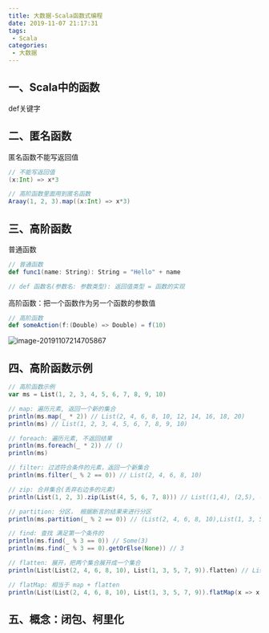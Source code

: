 ```yaml
---
title: 大数据-Scala函数式编程
date: 2019-11-07 21:17:31
tags:
 - Scala
categories:
 - 大数据
---
```


## 一、Scala中的函数

def关键字

## 二、匿名函数

匿名函数不能写返回值

```scala
// 不能写返回值
(x:Int) => x*3

// 高阶函数里面用到匿名函数
Araay(1, 2, 3).map((x:Int) => x*3)
```

## 三、高阶函数

普通函数

```scala
// 普通函数
def func1(name: String): String = "Hello" + name

// def 函数名(参数名: 参数类型): 返回值类型 = 函数的实现
```

高阶函数：把一个函数作为另一个函数的参数值

```scala
// 高阶函数
def someAction(f:(Double) => Double) = f(10)
```

![image-20191107214705867](http://pic.qn.prodapi.cn/typora/hexo/thomas/no6kh.png)

<!--more-->

## 四、高阶函数示例

```scala
// 高阶函数示例
var ms = List(1, 2, 3, 4, 5, 6, 7, 8, 9, 10)

// map: 遍历元素, 返回一个新的集合
println(ms.map(_ * 2)) // List(2, 4, 6, 8, 10, 12, 14, 16, 18, 20)
println(ms) // List(1, 2, 3, 4, 5, 6, 7, 8, 9, 10)

// foreach: 遍历元素, 不返回结果
println(ms.foreach(_ * 2)) // ()
println(ms)

// filter: 过滤符合条件的元素，返回一个新集合
println(ms.filter(_ % 2 == 0)) // List(2, 4, 6, 8, 10)

// zip: 合并集合(丢弃右边多的元素)
println(List(1, 2, 3).zip(List(4, 5, 6, 7, 8))) // List((1,4), (2,5), (3,6)) // 丢弃右边多的元素

// partition: 分区， 根据断言的结果来进行分区
println(ms.partition(_ % 2 == 0)) // (List(2, 4, 6, 8, 10),List(1, 3, 5, 7, 9))

// find: 查找 满足第一个条件的
println(ms.find(_ % 3 == 0)) // Some(3)
println(ms.find(_ % 3 == 0).getOrElse(None)) // 3

// flatten: 展开，把两个集合展开成一个集合
println(List(List(2, 4, 6, 8, 10), List(1, 3, 5, 7, 9)).flatten) // List(2, 4, 6, 8, 10, 1, 3, 5, 7, 9)

// flatMap: 相当于 map + flatten
println(List(List(2, 4, 6, 8, 10), List(1, 3, 5, 7, 9)).flatMap(x => x.map(_ * 10))) // List(20, 40, 60, 80, 100, 10, 30, 50, 70, 90)

```

## 五、概念：闭包、柯里化



